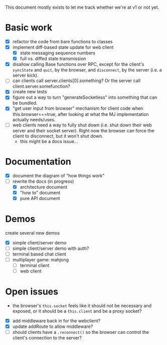This document mostly exists to let me track whether we're at v1 or not yet.

# Basic work

- [x] refactor the code from bare functions to classes
- [x] implement diff-based state update for web client
  - [x] state messaging sequence numbers
  - [x] full vs. diffed state transmission
- [x] disallow calling Base functions over RPC, except for the client's `syncState` and `quit`,
      by the browser, and `disconnect`, by the server (i.e. a server kick).
- [ ] can clients call server.clients[0].something? Or the server call client.server.somefunction?
- [x] create new tests
- [x] figure out a way to turn "generateSocketless" into something that can be bundled.
- [x] "get user input from browser" mechanism for client code when this.browser===true, after looking at what the MJ implementation actually needs/uses.
- [ ] web clients need a way to fully shut down (i.e. shut down their web server and their socket server). Right now the browser can force the client to disconnect, but it won't shut down.
  - this might be a docs issue...

# Documentation

- [x] document the diagram of "how things work"
- [ ] rewrite the docs (in progress)
  - [x] architecture document
  - [x] "how to" document
  - [x] pure API document

# Demos

create several new demos

- [x] simple client/server demo
- [ ] simple client/server demo with auth?
- [ ] terminal based chat client
- [ ] multiplayer game: mahjong
  - [ ] terminal client
  - [ ] web client

# Open issues

- the browser's `this.socket` feels like it should not be necessary and exposed, _or_ it should be a `this.client` and be a proxy socket?
- [x] add middleware back in for the webclient?
- [x] update addRoute to allow middleware?
- [ ] should clients have a `.reconnect()` so the browser can control the client's connection to the server?